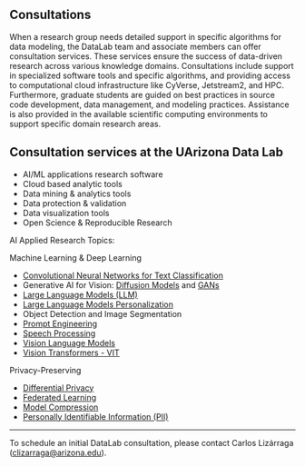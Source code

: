 
## Consultations

When a research group needs detailed support in specific algorithms for data modeling, the DataLab team and associate members can offer consultation services. These services ensure the success of data-driven research across various knowledge domains. Consultations include support in specialized software tools and specific algorithms, and providing access to computational cloud infrastructure like CyVerse, Jetstream2, and HPC. Furthermore, graduate students are guided on best practices in source code development, data management, and modeling practices. Assistance is also provided in the available scientific computing environments to support specific domain research areas.


## Consultation services at the UArizona Data Lab

- AI/ML applications research software
- Cloud based analytic tools
- Data mining & analytics tools
- Data protection & validation
- Data visualization tools
- Open Science & Reproducible Research 

AI Applied Research Topics:

Machine Learning & Deep Learning

  - [Convolutional Neural Networks for Text Classification](https://aman.ai/primers/ai/cnns-for-text-classification/)
  - Generative AI for Vision: [Diffusion Models](https://aman.ai/primers/ai/diffusion-models/) and [GANs](https://aman.ai/primers/ai/gans/)
  - [Large Language Models (LLM)](https://aman.ai/primers/ai/LLM/)
  - [Large Language Models Personalization](https://aman.ai/primers/ai/personalize-LLMs/)
  - Object Detection and Image Segmentation
  - [Prompt Engineering](https://aman.ai/primers/ai/prompt-engineering/)
  - [Speech Processing](https://aman.ai/primers/ai/speech-processing/)
  - [Vision Language Models](https://aman.ai/primers/ai/VLM/)
  - [Vision Transformers - VIT](https://aman.ai/primers/ai/vit/)

Privacy-Preserving

  - [Differential Privacy](https://aman.ai/primers/ai/differential-privacy/)
  - [Federated Learning](https://aman.ai/primers/ai/federated-learning/)
  - [Model Compression](https://aman.ai/primers/ai/model-compression/)
  - [Personally Identifiable Information (PII)](https://aman.ai/primers/ai/pii/)

***

To schedule an initial DataLab consultation, please contact Carlos Lizárraga (clizarraga@arizona.edu).

